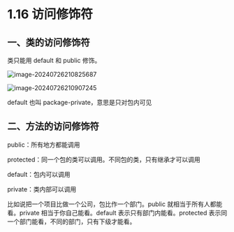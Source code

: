 # 1.16 访问修饰符



## 一、类的访问修饰符

类只能用 default 和 public 修饰。

![image-20240726210825687](https://csnotes.oss-cn-beijing.aliyuncs.com/photos/image-20240726210825687.png)

![image-20240726210907245](https://csnotes.oss-cn-beijing.aliyuncs.com/photos/image-20240726210907245.png)

default 也叫 package-private，意思是只对包内可见

## 二、方法的访问修饰符

public：所有地方都能调用

protected：同一个包的类可以调用。不同包的类，只有继承才可以调用

default：包内可以调用

private：类内部可以调用

比如说把一个项目比做一个公司，包比作一个部门。public 就相当于所有人都能看。private 相当于你自己能看。default 表示只有部门内能看。protected 表示同一个部门能看，不同的部门，只有下级才能看。
